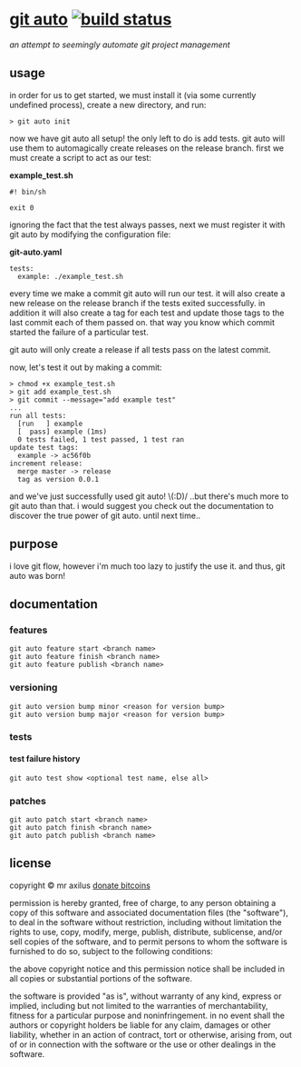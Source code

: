 # [git auto][1] [![build status][2]][3]
*an attempt to seemingly automate git project management*

## usage
in order for us to get started, we must install it (via some currently
undefined process), create a new directory, and run:

```
> git auto init
```

now we have git auto all setup! the only left to do is add tests. git auto will
use them to automagically create releases on the release branch. first we must
create a script to act as our test:

**example_test.sh**
```
#! bin/sh

exit 0
```

ignoring the fact that the test always passes, next we must register it with
git auto by modifying the configuration file:

**git-auto.yaml**
```
tests:
  example: ./example_test.sh
```

every time we make a commit git auto will run our test. it will also create a
new release on the release branch if the tests exited successfully. in addition
it will also create a tag for each test and update those tags to the last
commit each of them passed on. that way you know which commit started the
failure of a particular test.

git auto will only create a release if all tests pass on the latest commit.

now, let's test it out by making a commit:

```
> chmod +x example_test.sh
> git add example_test.sh
> git commit --message="add example test"
...
run all tests:
  [run   ] example
  [  pass] example (1ms)
  0 tests failed, 1 test passed, 1 test ran
update test tags:
  example -> ac56f0b
increment release:
  merge master -> release
  tag as version 0.0.1
```

and we've just successfully used git auto! \\(:D)/ ..but there's much more to
git auto than that. i would suggest you check out the documentation to
discover the true power of git auto. until next time..

## purpose
i love git flow, however i'm much too lazy to justify the use it. and thus, git
auto was born!

## documentation
### features
```
git auto feature start <branch name>
git auto feature finish <branch name>
git auto feature publish <branch name>
```


### versioning
```
git auto version bump minor <reason for version bump>
git auto version bump major <reason for version bump>
```


### tests
#### test failure history
```
git auto test show <optional test name, else all>
```

### patches
```
git auto patch start <branch name>
git auto patch finish <branch name>
git auto patch publish <branch name>
```

## license
copyright © mr axilus <a class="coinbase-button" data-code="c060c048abd9fe7b4f36021738451bed" data-button-style="donation_small" href="https://coinbase.com/checkouts/c060c048abd9fe7b4f36021738451bed">donate bitcoins</a><script src="https://coinbase.com/assets/button.js" type="text/javascript"></script>

permission is hereby granted, free of charge, to any person obtaining a copy
of this software and associated documentation files (the "software"), to deal
in the software without restriction, including without limitation the rights
to use, copy, modify, merge, publish, distribute, sublicense, and/or sell
copies of the software, and to permit persons to whom the software is
furnished to do so, subject to the following conditions:

the above copyright notice and this permission notice shall be included in all
copies or substantial portions of the software.

the software is provided "as is", without warranty of any kind, express or
implied, including but not limited to the warranties of merchantability,
fitness for a particular purpose and noninfringement. in no event shall the
authors or copyright holders be liable for any claim, damages or other
liability, whether in an action of contract, tort or otherwise, arising from,
out of or in connection with the software or the use or other dealings in the
software.

[1]: git-auto.projectaxil.us "git auto"
[2]: https://secure.travis-ci.org/mraxilus/git-auto.png?branch=master
[3]: https://secure.travis-ci.org/mraxilus/git-auto
